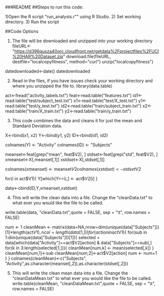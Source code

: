 ###README
##Steps to run this code:

1)Open the R script "run_analysis.r"" using R Studio.
2) Set working directory.
3) Run the script

##Code Options

1) The file will be downloaded and unzipped into your working directory
fileURL<-"https://d396qusza40orc.cloudfront.net/getdata%2Fprojectfiles%2FUCI%20HAR%20Dataset.zip"
download.file(fileURL, destfile="localcopyfitness", method="curl")
unzip("localcopyfitness")

datedownloaded<-date()
datedownloaded

2) Read in the files, if you have issues check your working directory and where you unzipped the file to.
library(data.table)

act<-fread("activity_labels.txt")
feat<-read.table("features.txt")
id1<-read.table("test/subject_test.txt")
x1<-read.table("test/X_test.txt")
y1<-read.table("test/y_test.txt")
id2<-read.table("train/subject_train.txt")
x2<-read.table("train/X_train.txt")
y2<-read.table("train/y_train.txt")

3) This code combines the data and cleans it for just the mean and Standard Deviation data.

X<-rbind(x1, x2)
Y<-rbind(y1, y2)
ID<-rbind(id1, id2)

colnames(Y) <- "Activity"
colnames(ID) <- "Subjects"


meanset<-feat[grep("mean", feat$V2), ]
stdset<-feat[grep("std", feat$V2), ]
xmeanset<-X[,meanset[,1]]
xstdset<-X[,stdset[,1]]

colnames(xmeanset) <- meanset$V2
colnames(xstdset) <- stdset$V2

for(i in act$V1){
        Y[which(Y==i),] <- act$V2[i]
}

data<-cbind(ID,Y,xmeanset,xstdset)

4) This will write the clean data into a file.  Change the "cleanData.txt" to what ever you would like the file to be called.

write.table(data, "cleanData.txt",quote = FALSE, sep = "\t", row.names = FALSE)

num <- 1
cleanMean <- matrix(data=NA,nrow=dim(unique(data["Subjects"]))[1]*length(act$V1),ncol=length(data[1,]))
for(action in act$V1){
        for(sub in 1:dim(unique(data["Subjects"]))[1]){
                selected = data[which(data["Activity"]==act$V2[action] & data["Subjects"]==sub),]
                for(k in 3:length(selected[1,])){
                        cleanMean[num,k] <- mean(selected[,k])
                }
                cleanMean[num,1]<-sub
                cleanMean[num,2]<-act$V2[action]
                num <- num+1
        }
}
colnames(cleanMean)<-c("Subjects", "Activity",as.character(meanset[,2]),as.character(stdset[,2]))


5) This will write the clean mean data into a file.  Change the "cleanDataMean.txt" to what ever you would like the file to be called.
write.table(cleanMean, "cleanDataMean.txt",quote = FALSE, sep = "\t", row.names = FALSE)
